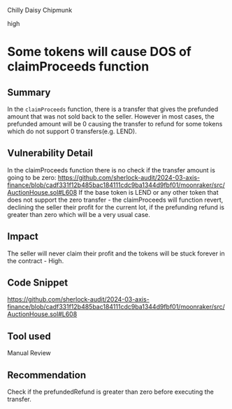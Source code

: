 Chilly Daisy Chipmunk

high

# Some tokens will cause DOS of claimProceeds function

## Summary
In the `claimProceeds` function, there is a transfer that gives the prefunded amount that was not sold back to the seller. However in most cases, the prefunded amount will be 0 causing the transfer to refund for some tokens which do not support 0 transfers(e.g. LEND). 
## Vulnerability Detail
In the claimProceeds function there is no check if the transfer amount is going to be zero:
https://github.com/sherlock-audit/2024-03-axis-finance/blob/cadf331f12b485bac184111cdc9ba1344d9fbf01/moonraker/src/AuctionHouse.sol#L608
If the base token is LEND or any other token that does not support the zero transfer - the claimProceeds will function revert, declining the seller their profit for the current lot, if the prefunding refund is greater than zero which will be a very usual case.
## Impact
The seller will never claim their profit and the tokens will be stuck forever in the contract - High.
## Code Snippet
https://github.com/sherlock-audit/2024-03-axis-finance/blob/cadf331f12b485bac184111cdc9ba1344d9fbf01/moonraker/src/AuctionHouse.sol#L608
## Tool used

Manual Review

## Recommendation
Check if the prefundedRefund is greater than zero before executing the transfer.